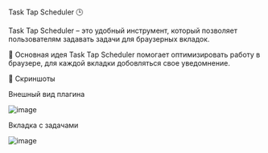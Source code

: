 Task Tap Scheduler 🕒

Task Tap Scheduler – это удобный инструмент, который позволяет пользователям задавать задачи для браузерных вкладок.

📖 Основная идея
Task Tap Scheduler помогает оптимизировать работу в браузере, для каждой вкладки добовляться свое уведомнение.

📸 Скриншоты

Внешный вид плагина 

![image](https://github.com/user-attachments/assets/5b5042c4-9ccf-4616-9307-844667299e60)

Вкладка с задачами

![image](https://github.com/user-attachments/assets/d079dd72-62bb-4b6c-bddd-3d0b6c986a01)















